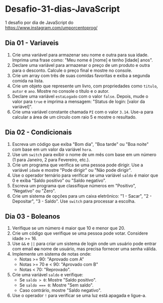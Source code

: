 # Desafio-31-dias-JavaScript

1 desafio por dia de JavaScript do https://www.instagram.com/umporcentoprog/

## Dia 01 - Variaveis

1. Crie uma variável para armazenar seu nome e outra para sua idade. Imprima uma frase como: "Meu nome é [nome] e tenho [idade] anos".
2. Declare uma variável para armazenar o preço de um produto e outra para o desconto. Calcule o preço final e mostre no console.
3. Crie um array com três de suas comidas favoritas e exiba a segunda comida na lista.
4. Crie um objeto que represente um livro, com propriedades como `titulo`, `autor` e `ano`. Mostre no console o título e o autor.
5. Declare uma variável `estaLogado` com o valor `false`. Depois, mude o valor para `true` e imprima a mensagem: "Status de login: [valor da variável]".
6. Crie uma variável constante chamada `PI` com o valor `3.14`. Use-a para calcular a área de um círculo com raio 5 e mostre o resultado.

## Dia 02 - Condicionais

1. Escreva um código que exiba "Bom dia", "Boa tarde" ou "Boa noite" com base em um valor da variável `hora`.
2. Use um `switch` para exibir o nome de um mês com base em um número (1 para Janeiro, 2 para Fevereiro, etc.).
3. Crie um programa que verifica se uma pessoa pode dirigir. Use a variável `idade` e mostre "Pode dirigir" ou "Não pode dirigir".
4. Use o operador ternário para verificar se uma variável `saldo` é maior que 0 e exiba "Saldo positivo" ou "Saldo negativo".
5. Escreva um programa que classifique números em "Positivo", "Negativo" ou "Zero".
6. Crie um sistema de opções para um caixa eletrônico: "1 - Sacar", "2 - Depositar", "3 - Saldo". Use `switch` para processar a escolha.

## Dia 03 - Boleanos

1. Verifique se um número é maior que 10 e menor que 20.
2. Crie um código que verifique se uma pessoa pode votar. Considere idade >= 16.
3. Use `&&` e `||` para criar um sistema de login onde um usuário pode entrar com email **ou** nome de usuário, mas precisa fornecer uma senha válida.
4. Implemente um sistema de notas onde:
   - Notas >= 90: "Aprovado com A"
   - Notas >= 70 e < 90: "Aprovado com B"
   - Notas < 70: "Reprovado".
5. Crie uma variável `saldo` e verifique:
   - Se `saldo > 0`: Mostre "Saldo positivo".
   - Se `saldo === 0`: Mostre "Sem saldo".
   - Caso contrário, mostre "Saldo negativo".
6. Use o operador `!` para verificar se uma luz está apagada e ligue-a.
